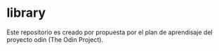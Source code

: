 # library
Este repositorio es creado por propuesta por el plan de aprendisaje del proyecto odin (The Odin Project).
